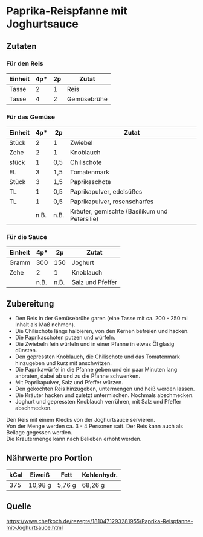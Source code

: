 # Paprika-Reispfanne mit Joghurtsauce

## Zutaten 

### Für den Reis
| Einheit | 4p* | 2p  | Zutat       |
| ------- | --- | --- | ----------- |
| Tasse   | 2   | 1   | Reis        |
| Tasse   | 4   | 2   | Gemüsebrühe |

### Für das Gemüse
| Einheit | 4p*   | 2p    | Zutat                                         |
| ------- | ----- | ----- | --------------------------------------------- |
| Stück   | 2     | 1     | Zwiebel                                       |
| Zehe    | 2     | 1     | Knoblauch                                     |
| stück   | 1     | 0,5   | Chilischote                                   |
| EL      | 3     | 1,5   | Tomatenmark                                   |
| Stück   | 3     | 1,5   | Paprikaschote                                 |
| TL      | 1     | 0,5   | Paprikapulver, edelsüßes                      |
| TL      | 1     | 0,5   | Paprikapulver, rosenscharfes                  |
|         | n.B.  | n.B.  | Kräuter, gemischte (Basilikum und Petersilie) |

### Für die Sauce
| Einheit | 4p*   | 2p    | Zutat             |
| ------- | ----- | ----- | ----------------- |
| Gramm   | 300   | 150   |	Joghurt           |
| Zehe    | 2     | 1     | Knoblauch         |
|         | n.B.  | n.B.  | Salz und Pfeffer  |

## Zubereitung

+ Den Reis in der Gemüsebrühe garen (eine Tasse mit ca. 200 - 250 ml Inhalt als Maß nehmen).
+ Die Chilischote längs halbieren, von den Kernen befreien und hacken.
+ Die Paprikaschoten putzen und würfeln.
+ Die Zwiebeln fein würfeln und in einer Pfanne in etwas Öl glasig dünsten.
+ Den gepressten Knoblauch, die Chilischote und das Tomatenmark hinzugeben und kurz mit anschwitzen.
+ Die Paprikawürfel in die Pfanne geben und ein paar Minuten lang anbraten, dabei ab und zu die Pfanne schwenken.
+ Mit Paprikapulver, Salz und Pfeffer würzen.
+ Den gekochten Reis hinzugeben, untermengen und heiß werden lassen.
+ Die Kräuter hacken und zuletzt untermischen. Nochmals abschmecken.
+ Joghurt und gepressten Knoblauch verrühren, mit Salz und Pfeffer abschmecken.

Den Reis mit einem Klecks von der Joghurtsauce servieren.  
Von der Menge werden ca. 3 - 4 Personen satt. Der Reis kann auch als Beilage gegessen werden.  
Die Kräutermenge kann nach Belieben erhöht werden.

## Nährwerte pro Portion
| kCal | Eiweiß  | Fett   | Kohlenhydr. | 
| ---- | ------- | ------ | ----------- |
| 375  | 10,98 g | 5,76 g | 68,26 g     |


## Quelle
https://www.chefkoch.de/rezepte/1810471293281955/Paprika-Reispfanne-mit-Joghurtsauce.html
